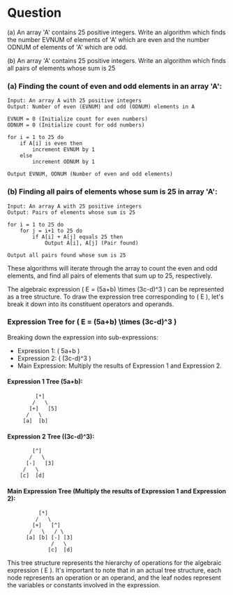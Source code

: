 # Question


 (a) An array 'A' contains 25 positive integers. Write an algorithm which finds the number EVNUM of elements of 'A' which are even and the number ODNUM of elements of 'A' which are odd.

 (b) An array 'A' contains 25 positive integers. Write an algorithm which finds all pairs of elements whose sum is 25

### (a) Finding the count of even and odd elements in an array 'A':

```
Input: An array A with 25 positive integers
Output: Number of even (EVNUM) and odd (ODNUM) elements in A

EVNUM = 0 (Initialize count for even numbers)
ODNUM = 0 (Initialize count for odd numbers)

for i = 1 to 25 do
    if A[i] is even then
        increment EVNUM by 1
    else
        increment ODNUM by 1

Output EVNUM, ODNUM (Number of even and odd elements)
```

### (b) Finding all pairs of elements whose sum is 25 in array 'A':

```plaintext
Input: An array A with 25 positive integers
Output: Pairs of elements whose sum is 25

for i = 1 to 25 do
    for j = i+1 to 25 do
        if A[i] + A[j] equals 25 then
            Output A[i], A[j] (Pair found)

Output all pairs found whose sum is 25
```

These algorithms will iterate through the array to count the even and odd elements, and find all pairs of elements that sum up to 25, respectively.

The algebraic expression \( E = (5a+b) \times (3c-d)^3 \) can be represented as a tree structure. To draw the expression tree corresponding to \( E \), let's break it down into its constituent operators and operands.

### Expression Tree for \( E = (5a+b) \times (3c-d)^3 \)

Breaking down the expression into sub-expressions:

- Expression 1: \( 5a+b \)
- Expression 2: \( (3c-d)^3 \)
- Main Expression: Multiply the results of Expression 1 and Expression 2.

#### Expression 1 Tree (5a+b):

```plaintext
         [*]
        /   \
       [+]   [5]
      /   \
     [a]  [b]
```

#### Expression 2 Tree ((3c-d)^3):

```plaintext
        [^]
       /   \
      [-]   [3]
     /   \
    [c]  [d]
```

#### Main Expression Tree (Multiply the results of Expression 1 and Expression 2):

```plaintext
          [*]
         /   \
        [+]   [^]
       /   \   / \
      [a] [b] [-] [3]
              /   \
             [c]  [d]
```

This tree structure represents the hierarchy of operations for the algebraic expression \( E \). It's important to note that in an actual tree structure, each node represents an operation or an operand, and the leaf nodes represent the variables or constants involved in the expression.
